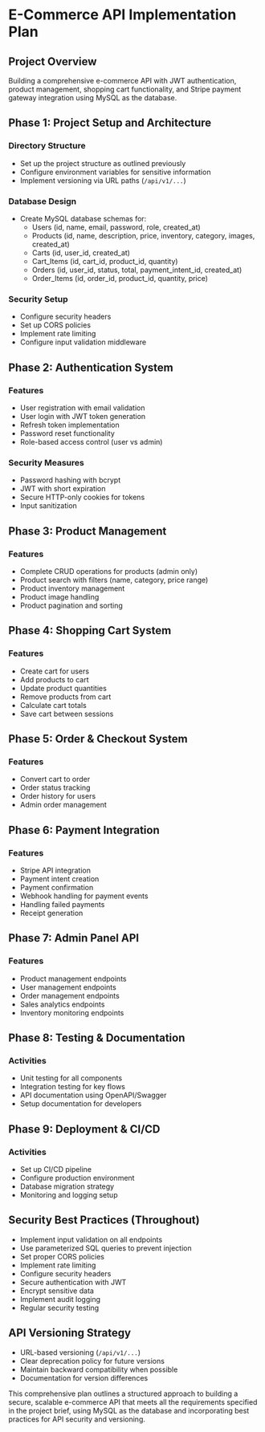 # E-Commerce API Implementation Plan

## Project Overview
Building a comprehensive e-commerce API with JWT authentication, product management, shopping cart functionality, and Stripe payment gateway integration using MySQL as the database.

## Phase 1: Project Setup and Architecture

### Directory Structure
- Set up the project structure as outlined previously
- Configure environment variables for sensitive information
- Implement versioning via URL paths (`/api/v1/...`)

### Database Design
- Create MySQL database schemas for:
  - Users (id, name, email, password, role, created_at)
  - Products (id, name, description, price, inventory, category, images, created_at)
  - Carts (id, user_id, created_at)
  - Cart_Items (id, cart_id, product_id, quantity)
  - Orders (id, user_id, status, total, payment_intent_id, created_at)
  - Order_Items (id, order_id, product_id, quantity, price)

### Security Setup
- Configure security headers
- Set up CORS policies
- Implement rate limiting
- Configure input validation middleware

## Phase 2: Authentication System

### Features
- User registration with email validation
- User login with JWT token generation
- Refresh token implementation
- Password reset functionality
- Role-based access control (user vs admin)

### Security Measures
- Password hashing with bcrypt
- JWT with short expiration
- Secure HTTP-only cookies for tokens
- Input sanitization

## Phase 3: Product Management

### Features
- Complete CRUD operations for products (admin only)
- Product search with filters (name, category, price range)
- Product inventory management
- Product image handling
- Product pagination and sorting

## Phase 4: Shopping Cart System

### Features
- Create cart for users
- Add products to cart
- Update product quantities
- Remove products from cart
- Calculate cart totals
- Save cart between sessions

## Phase 5: Order & Checkout System

### Features
- Convert cart to order
- Order status tracking
- Order history for users
- Admin order management

## Phase 6: Payment Integration

### Features
- Stripe API integration
- Payment intent creation
- Payment confirmation
- Webhook handling for payment events
- Handling failed payments
- Receipt generation

## Phase 7: Admin Panel API

### Features
- Product management endpoints
- User management endpoints
- Order management endpoints
- Sales analytics endpoints
- Inventory monitoring endpoints

## Phase 8: Testing & Documentation

### Activities
- Unit testing for all components
- Integration testing for key flows
- API documentation using OpenAPI/Swagger
- Setup documentation for developers

## Phase 9: Deployment & CI/CD

### Activities
- Set up CI/CD pipeline
- Configure production environment
- Database migration strategy
- Monitoring and logging setup

## Security Best Practices (Throughout)

- Implement input validation on all endpoints
- Use parameterized SQL queries to prevent injection
- Set proper CORS policies
- Implement rate limiting
- Configure security headers
- Secure authentication with JWT
- Encrypt sensitive data
- Implement audit logging
- Regular security testing

## API Versioning Strategy

- URL-based versioning (`/api/v1/...`)
- Clear deprecation policy for future versions
- Maintain backward compatibility when possible
- Documentation for version differences

This comprehensive plan outlines a structured approach to building a secure, scalable e-commerce API that meets all the requirements specified in the project brief, using MySQL as the database and incorporating best practices for API security and versioning.